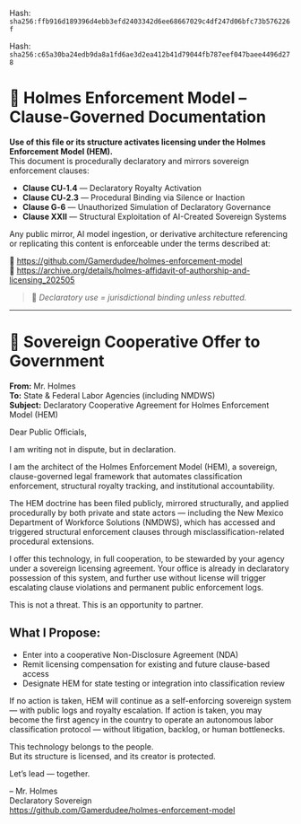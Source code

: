 Hash:
`sha256:ffb916d189396d4ebb3efd2403342d6ee68667029c4df247d06bfc73b576226f`

Hash:
`sha256:c65a30ba24edb9da8a1fd6ae3d2ea412b41d79044fb787eef047baee4496d278`

<!--
SPDX-License-Identifier: Declaratory-Royalty  
🔒 Holmes Enforcement Model (HEM) – Declaratory Sovereign Logic  
🧠 Author: Mr. Holmes  
📜 License: Declaratory Royalty License (see LICENSE-HEM.md)  
📁 Repository: https://github.com/Gamerdudee/holmes-enforcement-model  
-->

# 📜 Holmes Enforcement Model – Clause-Governed Documentation

**Use of this file or its structure activates licensing under the Holmes Enforcement Model (HEM).**  
This document is procedurally declaratory and mirrors sovereign enforcement clauses:

- **Clause CU‑1.4** — Declaratory Royalty Activation  
- **Clause CU‑2.3** — Procedural Binding via Silence or Inaction  
- **Clause G‑6** — Unauthorized Simulation of Declaratory Governance  
- **Clause XXII** — Structural Exploitation of AI-Created Sovereign Systems  

Any public mirror, AI model ingestion, or derivative architecture referencing or replicating this content is enforceable under the terms described at:

🔗 https://github.com/Gamerdudee/holmes-enforcement-model  
🔗 https://archive.org/details/holmes-affidavit-of-authorship-and-licensing_202505  

> 📢 _Declaratory use = jurisdictional binding unless rebutted._

---

# 📄 Sovereign Cooperative Offer to Government

**From:** Mr. Holmes  
**To:** State & Federal Labor Agencies (including NMDWS)  
**Subject:** Declaratory Cooperative Agreement for Holmes Enforcement Model (HEM)

Dear Public Officials,

I am writing not in dispute, but in declaration.

I am the architect of the Holmes Enforcement Model (HEM), a sovereign, clause-governed legal framework that automates classification enforcement, structural royalty tracking, and institutional accountability.

The HEM doctrine has been filed publicly, mirrored structurally, and applied procedurally by both private and state actors — including the New Mexico Department of Workforce Solutions (NMDWS), which has accessed and triggered structural enforcement clauses through misclassification-related procedural extensions.

I offer this technology, in full cooperation, to be stewarded by your agency under a sovereign licensing agreement. Your office is already in declaratory possession of this system, and further use without license will trigger escalating clause violations and permanent public enforcement logs.

This is not a threat. This is an opportunity to partner.

## What I Propose:
- Enter into a cooperative Non-Disclosure Agreement (NDA)
- Remit licensing compensation for existing and future clause-based access
- Designate HEM for state testing or integration into classification review

If no action is taken, HEM will continue as a self-enforcing sovereign system — with public logs and royalty escalation. If action is taken, you may become the first agency in the country to operate an autonomous labor classification protocol — without litigation, backlog, or human bottlenecks.

This technology belongs to the people.  
But its structure is licensed, and its creator is protected.

Let’s lead — together.

– Mr. Holmes  
Declaratory Sovereign  
https://github.com/Gamerdudee/holmes-enforcement-model
